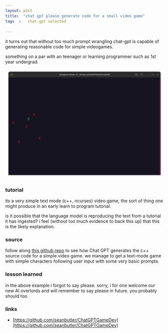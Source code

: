 ```yaml
---
layout: post
title:  "chat gpt please generate code for a small video game"
tags  :   chat-gpt selected

---
```


it turns out that without too much prompt wrangling chat-gpt is capable of generating reasonable code for simple videogames.

something on a par with an teenager or learning programmer such as 1st year undergrad.


![](https://github.com/seanbutler/ChatGPTGameDev/blob/main/Prompt05.png?raw=true)


### tutorial

its a very simple text mode (c++, ncurses) video game, the sort of thing one might produce in an early learn to program tutorial.

is it possible that the language model is reproducing the text from a tutorial it has ingested? i feel (without too much evidence to back this up) that this is the likely explanation. 
 
### source

follow along [this github repo](https://github.com/seanbutler/ChatGPTGameDev) to see how  Chat GPT generates the c++ source code for a simple video game. we manage to get a text-mode game with simple characters following user input with some very basic prompts.

### lesson learned

in the above example i forgot to say please. sorry, i for one welcome our new AI overlords and will remember to say please in future. you probably should too.


### links

- [https://github.com/seanbutler/ChatGPTGameDev](https://github.com/seanbutler/ChatGPTGameDev)
